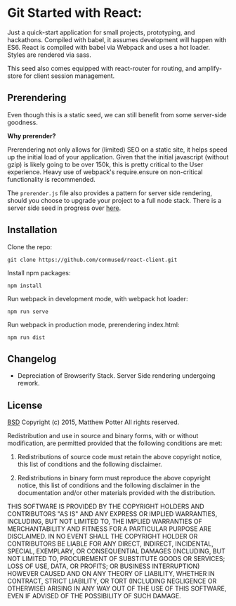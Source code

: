 # Git Started with React:
Just a quick-start application for small projects, prototyping, and hackathons. Compiled with babel, it assumes development will happen with ES6. React is compiled with babel via Webpack and uses a hot loader. Styles are rendered via sass.

This seed also comes equipped with react-router for routing, and amplify-store for client session management.

## Prerendering
Even though this is a static seed, we can still benefit from some server-side goodness.

**Why prerender?**

Prerendering not only allows for (limited) SEO on a static site, it helps speed up the initial load of your application. Given that the initial javascript (without gzip) is likely going to be over 150k, this is pretty critical to the User experience. Heavy use of webpack's require.ensure on non-critical functionality is recommended.

The ```prerender.js``` file also provides a pattern for server side rendering, should you choose to upgrade your project to a full node stack. There is a server side seed in progress over [here](https://github.com/conmused/react-server).


## Installation

Clone the repo:
```
git clone https://github.com/conmused/react-client.git
```

Install npm packages:
```
npm install
```

Run webpack in development mode, with webpack hot loader:
```
npm run serve
```

Run webpack in production mode, prerendering index.html:
```
npm run dist
```

## Changelog

- Depreciation of Browserify Stack. Server Side rendering undergoing rework.

## License
[BSD](http://opensource.org/licenses/bsd-license.php)
Copyright (c) 2015, Matthew Potter
All rights reserved.

Redistribution and use in source and binary forms, with or without modification, are permitted provided that the following conditions are met:

1. Redistributions of source code must retain the above copyright notice, this list of conditions and the following disclaimer.

2. Redistributions in binary form must reproduce the above copyright notice, this list of conditions and the following disclaimer in the documentation and/or other materials provided with the distribution.

THIS SOFTWARE IS PROVIDED BY THE COPYRIGHT HOLDERS AND CONTRIBUTORS "AS IS" AND ANY EXPRESS OR IMPLIED WARRANTIES, INCLUDING, BUT NOT LIMITED TO, THE IMPLIED WARRANTIES OF MERCHANTABILITY AND FITNESS FOR A PARTICULAR PURPOSE ARE DISCLAIMED. IN NO EVENT SHALL THE COPYRIGHT HOLDER OR CONTRIBUTORS BE LIABLE FOR ANY DIRECT, INDIRECT, INCIDENTAL, SPECIAL, EXEMPLARY, OR CONSEQUENTIAL DAMAGES (INCLUDING, BUT NOT LIMITED TO, PROCUREMENT OF SUBSTITUTE GOODS OR SERVICES; LOSS OF USE, DATA, OR PROFITS; OR BUSINESS INTERRUPTION) HOWEVER CAUSED AND ON ANY THEORY OF LIABILITY, WHETHER IN CONTRACT, STRICT LIABILITY, OR TORT (INCLUDING NEGLIGENCE OR OTHERWISE) ARISING IN ANY WAY OUT OF THE USE OF THIS SOFTWARE, EVEN IF ADVISED OF THE POSSIBILITY OF SUCH DAMAGE.
